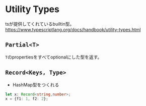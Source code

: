 # Utility Types

tsが提供してくれているbuiltin型。  
https://www.typescriptlang.org/docs/handbook/utility-types.html

## `Partial<T>`

`T`のpropertiesをすべてoptionalにした型を返す。

## `Record<Keys, Type>`

* HashMap型をつくれる
```typescript
let x: Record<string,number>;
x = {f1: 1, f2: 2};
```
